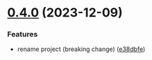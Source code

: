 # [0.4.0](https://github.com/PextraCloud/node-lvm/compare/v0.2.0...v0.4.0) (2023-12-09)


### Features

* rename project (breaking change) ([e38dbfe](https://github.com/PextraCloud/node-lvm/commit/e38dbfe331480cca56798e32f94f0fb6d1e07359))



